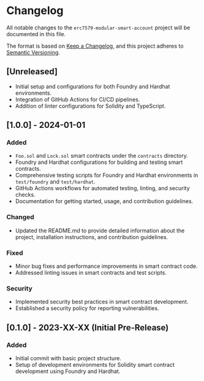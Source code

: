 # Changelog

All notable changes to the `erc7579-modular-smart-account` project will be documented in this file.

The format is based on [Keep a Changelog](https://keepachangelog.com/en/1.0.0/), and this project adheres to [Semantic Versioning](https://semver.org/spec/v2.0.0.html).

## [Unreleased]

- Initial setup and configurations for both Foundry and Hardhat environments.
- Integration of GitHub Actions for CI/CD pipelines.
- Addition of linter configurations for Solidity and TypeScript.

## [1.0.0] - 2024-01-01

### Added

- `Foo.sol` and `Lock.sol` smart contracts under the `contracts` directory.
- Foundry and Hardhat configurations for building and testing smart contracts.
- Comprehensive testing scripts for Foundry and Hardhat environments in `test/foundry` and `test/hardhat`.
- GitHub Actions workflows for automated testing, linting, and security checks.
- Documentation for getting started, usage, and contribution guidelines.

### Changed

- Updated the README.md to provide detailed information about the project, installation instructions, and contribution guidelines.

### Fixed

- Minor bug fixes and performance improvements in smart contract code.
- Addressed linting issues in smart contracts and test scripts.

### Security

- Implemented security best practices in smart contract development.
- Established a security policy for reporting vulnerabilities.

## [0.1.0] - 2023-XX-XX (Initial Pre-Release)

### Added

- Initial commit with basic project structure.
- Setup of development environments for Solidity smart contract development using Foundry and Hardhat.
